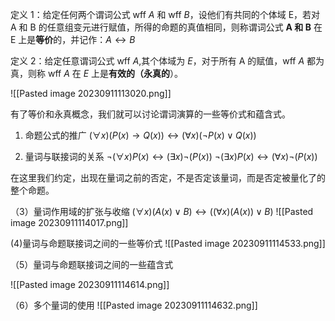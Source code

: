 定义 1：给定任何两个谓词公式 wff $A$ 和 wff $B$，设他们有共同的个体域 E，若对 A 和 B 的任意组变元进行赋值，所得的命题的真值相同，则称谓词公式 **A 和 B** 在 E 上是**等价**的，并记作：$A \leftrightarrow B$

定义 2：给定任意谓词公式 wff $A$,其个体域为 $E$，对于所有 A 的赋值，wff $A$ 都为真，则称 wff $A$ 在 $E$ 上是**有效的（永真的**）。

![[Pasted image 20230911113020.png]]


有了等价和永真概念，我们就可以讨论谓词演算的一些等价式和蕴含式。


1. 命题公式的推广
$(\forall x) (P(x)\to Q(x))\leftrightarrow (\forall x)(\neg P(x)\lor Q(x))$

2. 量词与联接词的关系
$\neg(\forall x)P(x)\leftrightarrow (\exists x)\neg(P(x))$
$\neg(\exists x)P(x)\leftrightarrow (\forall x)\neg(P(x))$

在这里我们约定，出现在量词之前的否定，不是否定该量词，而是否定被量化了的整个命题。

（3）量词作用域的扩张与收缩
$(\forall x)(A(x)\lor B)\leftrightarrow((\forall x)(A(x))\lor B)$
![[Pasted image 20230911114017.png]]

(4)量词与命题联接词之间的一些等价式
![[Pasted image 20230911114533.png]]

（5）量词与命题联接词之间的一些蕴含式

![[Pasted image 20230911114614.png]]

（6）多个量词的使用 ![[Pasted image 20230911114632.png]]

